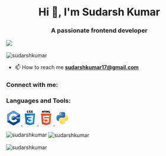 <h1 align="center">Hi 👋, I'm Sudarsh Kumar</h1>
<h3 align="center">A passionate frontend developer</h3>
<img src="https://cdn.videoplasty.com/animation/chill-coding-programming-lo-fi-animation-stock-animation-21874-1024x576.jpg">

<p align="left"> <img src="https://komarev.com/ghpvc/?username=sudarshkumar&label=Profile%20views&color=0e75b6&style=flat" alt="sudarshkumar" /> </p>

- 📫 How to reach me **sudarshkumar17@gmail.com**

<h3 align="left">Connect with me:</h3>
<p align="left">
</p>

<h3 align="left">Languages and Tools:</h3>
<p align="left"> <a href="https://www.w3schools.com/cpp/" target="_blank" rel="noreferrer"> <img src="https://raw.githubusercontent.com/devicons/devicon/master/icons/cplusplus/cplusplus-original.svg" alt="cplusplus" width="40" height="40"/> </a> <a href="https://www.w3schools.com/css/" target="_blank" rel="noreferrer"> <img src="https://raw.githubusercontent.com/devicons/devicon/master/icons/css3/css3-original-wordmark.svg" alt="css3" width="40" height="40"/> </a> <a href="https://www.w3.org/html/" target="_blank" rel="noreferrer"> <img src="https://raw.githubusercontent.com/devicons/devicon/master/icons/html5/html5-original-wordmark.svg" alt="html5" width="40" height="40"/> </a> <a href="https://www.python.org" target="_blank" rel="noreferrer"> <img src="https://raw.githubusercontent.com/devicons/devicon/master/icons/python/python-original.svg" alt="python" width="40" height="40"/> </a> </p>

<p><img align="left" src="https://github-readme-stats.vercel.app/api/top-langs?username=sudarshkumar&show_icons=true&locale=en&layout=compact" alt="sudarshkumar" /></p>

<p>&nbsp;<img align="center" src="https://github-readme-stats.vercel.app/api?username=sudarshkumar&show_icons=true&locale=en" alt="sudarshkumar" /></p>

<p><img align="center" src="https://github-readme-streak-stats.herokuapp.com/?user=sudarshkumar&" alt="sudarshkumar" /></p>
